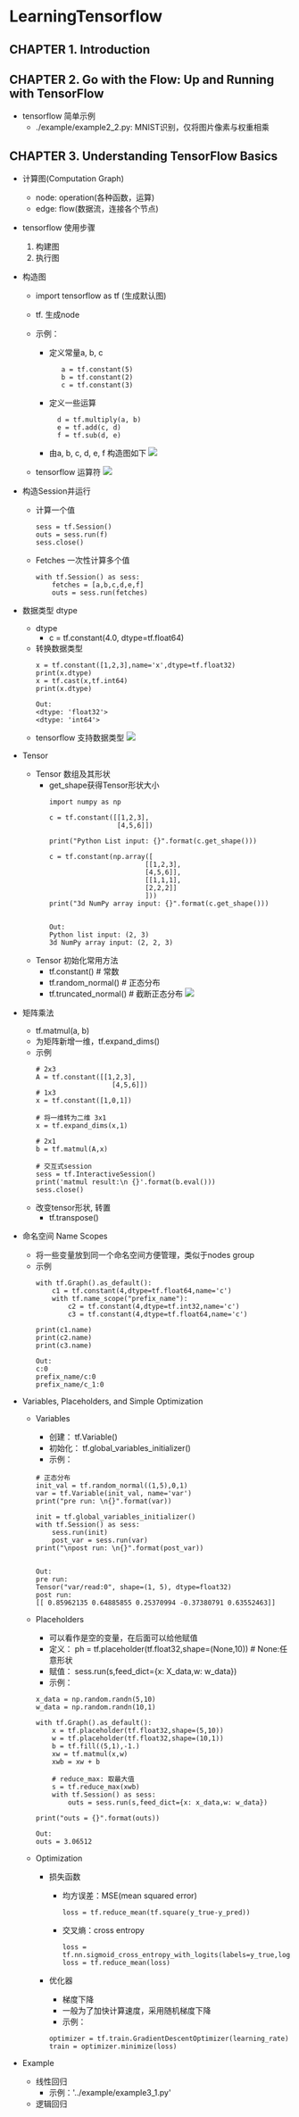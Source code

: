 # LearningTensorflow

## CHAPTER 1. Introduction

## CHAPTER 2. Go with the Flow: Up and Running with TensorFlow
- tensorflow 简单示例
    - ./example/example2_2.py: MNIST识别，仅将图片像素与权重相乘

## CHAPTER 3. Understanding TensorFlow Basics 
- 计算图(Computation Graph)
    - node: operation(各种函数，运算)
    - edge: flow(数据流，连接各个节点)

- tensorflow 使用步骤
    1. 构建图
    2. 执行图

- 构造图
    - import tensorflow as tf (生成默认图)
    -  tf.<operator> 生成node
    - 示例：
        - 定义常量a, b, c
           ```
              a = tf.constant(5)
              b = tf.constant(2)
              c = tf.constant(3)
           ```
    
        - 定义一些运算
            ```
              d = tf.multiply(a, b)
              e = tf.add(c, d)
              f = tf.sub(d, e)
            ```
            
        - 由a, b, c, d, e, f 构造图如下
        ![](graph/计算图示例.png)  
        
    - tensorflow 运算符
    ![](graph/tensorflow运算符.png)
    
- 构造Session并运行
    - 计算一个值
        ```
        sess = tf.Session()
        outs = sess.run(f)
        sess.close()
        ```
    - Fetches 一次性计算多个值
        ```
        with tf.Session() as sess:
            fetches = [a,b,c,d,e,f]
            outs = sess.run(fetches)
        ```
        
-  数据类型 dtype
    - dtype
        - c = tf.constant(4.0, dtype=tf.float64)
    - 转换数据类型
        ```
        x = tf.constant([1,2,3],name='x',dtype=tf.float32)
        print(x.dtype)
        x = tf.cast(x,tf.int64)
        print(x.dtype)
        
        Out:
        <dtype: 'float32'>
        <dtype: 'int64'>
        ```
    - tensorflow 支持数据类型
        ![](graph/tensorflow数据类型.png)

- Tensor           
    - Tensor 数组及其形状
        - get_shape获得Tensor形状大小
            ```
            import numpy as np
            
            c = tf.constant([[1,2,3],
                             [4,5,6]])
                             
            print("Python List input: {}".format(c.get_shape()))
            
            c = tf.constant(np.array([
                                    [[1,2,3],
                                    [4,5,6]],
                                    [[1,1,1],
                                    [2,2,2]]
                                    ]))
            print("3d NumPy array input: {}".format(c.get_shape()))
            
            
            Out:
            Python list input: (2, 3)
            3d NumPy array input: (2, 2, 3)
            ```
    - Tensor 初始化常用方法
        - tf.constant()  # 常数
        - tf.random_normal()  # 正态分布
        - tf.truncated_normal()  # 截断正态分布
            ![](./graph/tensor初始化方法.png)
        
- 矩阵乘法
    - tf.matmul(a, b)
    - 为矩阵新增一维，tf.expand_dims() 
    - 示例
        ```
        # 2x3
        A = tf.constant([[1,2,3],
                           [4,5,6]])
        # 1x3
        x = tf.constant([1,0,1])
        
        # 将一维转为二维 3x1
        x = tf.expand_dims(x,1)
       
        # 2x1
        b = tf.matmul(A,x)
        
        # 交互式session
        sess = tf.InteractiveSession()
        print('matmul result:\n {}'.format(b.eval()))
        sess.close()
        ```
    - 改变tensor形状, 转置
        - tf.transpose()
        
- 命名空间 Name Scopes
    - 将一些变量放到同一个命名空间方便管理，类似于nodes group
    - 示例
        ```
        with tf.Graph().as_default():
            c1 = tf.constant(4,dtype=tf.float64,name='c')
            with tf.name_scope("prefix_name"):
                c2 = tf.constant(4,dtype=tf.int32,name='c')
                c3 = tf.constant(4,dtype=tf.float64,name='c')
        
        print(c1.name)
        print(c2.name)
        print(c3.name)
        
        Out:
        c:0
        prefix_name/c:0
        prefix_name/c_1:0
        ```
- Variables, Placeholders, and Simple Optimization
    - Variables
        - 创建： tf.Variable()
        - 初始化： tf.global_variables_initializer()
        - 示例：
        ```
        # 正态分布
        init_val = tf.random_normal((1,5),0,1)
        var = tf.Variable(init_val, name='var')
        print("pre run: \n{}".format(var))
        
        init = tf.global_variables_initializer()
        with tf.Session() as sess:
            sess.run(init)
            post_var = sess.run(var)
        print("\npost run: \n{}".format(post_var))
        
        
        Out:
        pre run:
        Tensor("var/read:0", shape=(1, 5), dtype=float32)
        post run:
        [[ 0.85962135 0.64885855 0.25370994 -0.37380791 0.63552463]] 
        ```
        
    - Placeholders
        - 可以看作是空的变量，在后面可以给他赋值
        - 定义： ph = tf.placeholder(tf.float32,shape=(None,10))  # None:任意形状
        - 赋值： sess.run(s,feed_dict={x: X_data,w: w_data})
        - 示例：
        ```
        x_data = np.random.randn(5,10)
        w_data = np.random.randn(10,1)

        with tf.Graph().as_default():
            x = tf.placeholder(tf.float32,shape=(5,10))
            w = tf.placeholder(tf.float32,shape=(10,1))
            b = tf.fill((5,1),-1.)
            xw = tf.matmul(x,w)
            xwb = xw + b
            
            # reduce_max: 取最大值
            s = tf.reduce_max(xwb)
            with tf.Session() as sess:
                outs = sess.run(s,feed_dict={x: x_data,w: w_data})
        
        print("outs = {}".format(outs))
                
        Out:
        outs = 3.06512
        ```
        
    - Optimization
        - 损失函数
            - 均方误差：MSE(mean squared error)
                ```
                loss = tf.reduce_mean(tf.square(y_true-y_pred))
                ```
                
            - 交叉熵：cross entropy
                ```
                loss = tf.nn.sigmoid_cross_entropy_with_logits(labels=y_true,logits=y_pred)
                loss = tf.reduce_mean(loss)
                ```
                
        - 优化器
            - 梯度下降
            - 一般为了加快计算速度，采用随机梯度下降
            - 示例：
            ```
            optimizer = tf.train.GradientDescentOptimizer(learning_rate)
            train = optimizer.minimize(loss)
            ```
- Example
    - 线性回归
        - 示例：'../example/example3_1.py'
    - 逻辑回归
                
    
    
    
    
    
    
    
    
    
    

            
    
    
    

